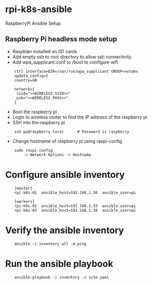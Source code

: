 # rpi-k8s-ansible
RaspberryPi Ansible Setup

## Raspberry Pi headless mode setup

* Raspbian installed on SD cards
* Add empty ssh to root directory to allow ssh connectivity
* Add wpa_supplicant.conf to /boot to configure wifi
```
    ctrl_interface=DIR=/var/run/wpa_supplicant GROUP=netdev
    update_config=1
    country=GB
    
    network={
     ssid="<<WIRELESS_SSID>>"
     psk="<<WIRELESS_PASS>>"
    }
```
* Boot the raspberry pi
* Login to wireless router to find the IP address of the raspberry pi
* SSH into the raspberry pi 
```
    ssh pi@raspberry.local      # Password is raspberry
```
* Change hostname of raspberry pi using raspi-config
```
    sudo raspi-config
        -> Network Options -> Hostname
```

# Configure ansible inventory

```
    [master]
    rpi-k8s-01  ansible_host=192.168.1.36  ansible_user=pi
    
    [workers]
    rpi-k8s-02  ansible_host=192.168.1.33  ansible_user=pi
    rpi-k8s-03  ansible_host=192.168.1.38  ansible_user=pi
```

# Verify the ansible inventory 

```
    ansible -i inventory all -m ping
```

# Run the ansible playbook

```
    ansible-playbook -i inventory -v site.yaml
```

